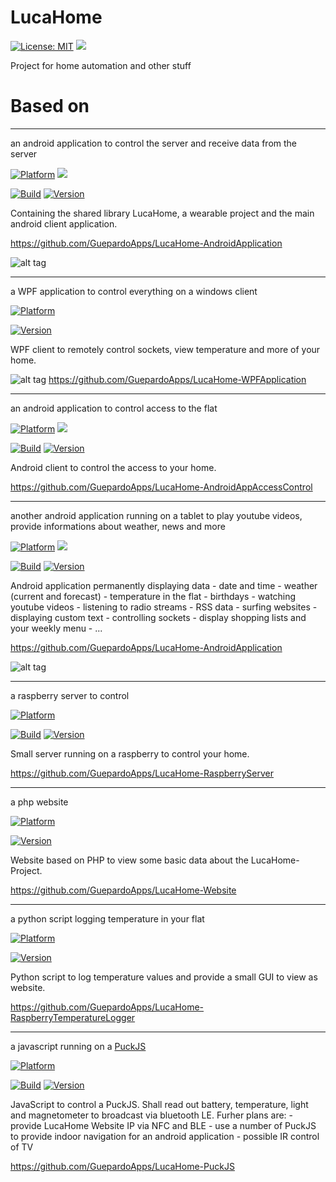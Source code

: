 # LucaHome

[![License: MIT](https://img.shields.io/badge/License-MIT-blue.svg)](https://opensource.org/licenses/MIT)
<a target="_blank" href="https://www.paypal.me/GuepardoApps" title="Donate using PayPal"><img src="https://img.shields.io/badge/paypal-donate-blue.svg" /></a>

Project for home automation and other stuff

# Based on

---
	
an android application to control the server and receive data from the server

[![Platform](https://img.shields.io/badge/platform-Android-blue.svg)](https://www.android.com)
<a target="_blank" href="https://android-arsenal.com/api?level=21" title="API21+"><img src="https://img.shields.io/badge/API-21+-blue.svg" /></a>

[![Build](https://img.shields.io/badge/build-passing-green.svg)](https://github.com/GuepardoApps/LucaHome-AndroidApplication)
[![Version](https://img.shields.io/badge/version-v4.4.9.171113-blue.svg)](https://github.com/GuepardoApps/LucaHome-AndroidApplication)

Containing the shared library LucaHome, a wearable project and the main android client application.

https://github.com/GuepardoApps/LucaHome-AndroidApplication

![alt tag](https://github.com/GuepardoApps/LucaHome-AndroidApplication/blob/master/screenshots/header_001.png)

---

a WPF application to control everything on a windows client

[![Platform](https://img.shields.io/badge/platform-Windows10-blue.svg)](https://de.wikipedia.org/wiki/Microsoft_Windows_10)

[![Version](https://img.shields.io/badge/version-v1.3.9.17317-green.svg)](https://github.com/GuepardoApps/LucaHome-WPFApplication)

WPF client to remotely control sockets, view temperature and more of your home.

![alt tag](https://github.com/GuepardoApps/LucaHome-WPFApplication/blob/master/screenshots/img002.png)
https://github.com/GuepardoApps/LucaHome-WPFApplication

---
	
an android application to control access to the flat

[![Platform](https://img.shields.io/badge/platform-Android-blue.svg)](https://www.android.com)
<a target="_blank" href="https://android-arsenal.com/api?level=21" title="API21+"><img src="https://img.shields.io/badge/API-21+-blue.svg" /></a>

[![Build](https://img.shields.io/badge/build-passing-green.svg)](https://github.com/GuepardoApps/LucaHome-AndroidAppAccessControl/blob/master/builds)
[![Version](https://img.shields.io/badge/version-v0.8.0.170630-blue.svg)](https://github.com/GuepardoApps/LucaHome-AndroidAppAccessControl/blob/master/builds)

Android client to control the access to your home.

https://github.com/GuepardoApps/LucaHome-AndroidAppAccessControl

---

another android application running on a tablet to play youtube videos, provide informations about weather, news and more
	
[![Platform](https://img.shields.io/badge/platform-Android-blue.svg)](https://www.android.com)
<a target="_blank" href="https://android-arsenal.com/api?level=24" title="API24+"><img src="https://img.shields.io/badge/API-24+-blue.svg" /></a>

[![Build](https://img.shields.io/badge/build-passing-green.svg)](https://github.com/GuepardoApps/AndroidApplication)
[![Version](https://img.shields.io/badge/version-v2.0.2.170923-blue.svg)](https://github.com/GuepardoApps/AndroidApplication)

Android application permanently displaying data
	- date and time
	- weather (current and forecast)
	- temperature in the flat
	- birthdays
	- watching youtube videos
	- listening to radio streams
	- RSS data
	- surfing websites
	- displaying custom text
	- controlling sockets
	- display shopping lists and your weekly menu
	- ...

https://github.com/GuepardoApps/LucaHome-AndroidApplication

![alt tag](https://github.com/GuepardoApps/LucaHome-AndroidApplication/blob/master/screenshots/header_mediamirror_001.png)
	
---

a raspberry server to control

[![Platform](https://img.shields.io/badge/platform-Raspberry-blue.svg)](https://www.raspberrypi.org/)

[![Build](https://img.shields.io/badge/build-passing-green.svg)](https://github.com/GuepardoApps/LucaHome-RaspberryServer)
[![Version](https://img.shields.io/badge/version-v4.0.10.171103-blue.svg)](https://github.com/GuepardoApps/LucaHome-RaspberryServer)

Small server running on a raspberry to control your home.

https://github.com/GuepardoApps/LucaHome-RaspberryServer
	
---

a php website

[![Platform](https://img.shields.io/badge/platform-Raspberry-blue.svg)](https://www.raspberrypi.org/)

[![Version](https://img.shields.io/badge/version-v4.0.6.170812-blue.svg)](https://github.com/GuepardoApps/LucaHome-Website)

Website based on PHP to view some basic data about the LucaHome-Project.

https://github.com/GuepardoApps/LucaHome-Website

---

a python script logging temperature in your flat

[![Platform](https://img.shields.io/badge/platform-Raspberry-blue.svg)](https://www.raspberrypi.org/)

[![Version](https://img.shields.io/badge/version-v1.0.4.170408-blue.svg)](https://github.com/GuepardoApps/LucaHome-RaspberryTemperatureLogger)

Python script to log temperature values and provide a small GUI to view as website.

https://github.com/GuepardoApps/LucaHome-RaspberryTemperatureLogger

---

a javascript running on a [PuckJS](https://www.puck-js.com/)

[![Platform](https://img.shields.io/badge/platform-PuckJS-yellow.svg)](http://www.puck-js.com/)

[![Build](https://img.shields.io/badge/build-na-yellow.svg)](https://github.com/GuepardoApps/LucaHome-PuckJS)
[![Version](https://img.shields.io/badge/version-v0.0.1.170703-blue.svg)](https://github.com/GuepardoApps/LucaHome-PuckJS)

JavaScript to control a PuckJS. Shall read out battery, temperature, light and magnetometer to broadcast via bluetooth LE.
Furher plans are:
	-	provide LucaHome Website IP via NFC and BLE
	-	use a number of PuckJS to provide indoor navigation for an android application
	-	possible IR control of TV

https://github.com/GuepardoApps/LucaHome-PuckJS
